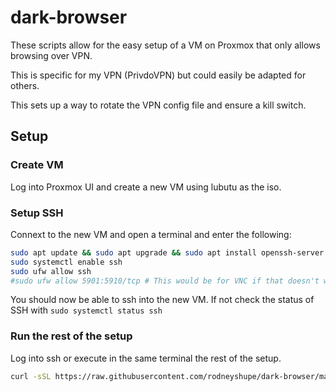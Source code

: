 # dark-browser

These scripts allow for the easy setup of a VM on Proxmox that only allows browsing over VPN.

This is specific for my VPN (PrivdoVPN) but could easily be adapted for others.

This sets up a way to rotate the VPN config file and ensure a kill switch.

## Setup

### Create VM

Log into Proxmox UI and create a new VM using lubutu as the iso.

### Setup SSH

Connext to the new VM and open a terminal and enter the following:

```sh
sudo apt update && sudo apt upgrade && sudo apt install openssh-server ufw -y
sudo systemctl enable ssh
sudo ufw allow ssh
#sudo ufw allow 5901:5910/tcp # This would be for VNC if that doesn't work from proxmox
```

You should now be able to ssh into the new VM.  If not check the status of SSH with `sudo systemctl status ssh`

### Run the rest of the setup

Log into ssh or execute in the same terminal the rest of the setup.

```sh
curl -sSL https://raw.githubusercontent.com/rodneyshupe/dark-browser/main/setup.sh | sudo bash
```
